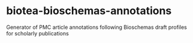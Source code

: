 # biotea-bioschemas-annotations
Generator of PMC article annotations following Bioschemas draft profiles for scholarly publications
